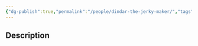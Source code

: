 ```yaml
---
{"dg-publish":true,"permalink":"/people/dindar-the-jerky-maker/","tags":["#friend"]}
---
```


## Description